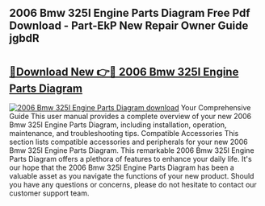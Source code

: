 ## 2006 Bmw 325I Engine Parts Diagram Free Pdf Download - Part-EkP New Repair Owner Guide jgbdR

# <h2><a href="http://dft0ti.blite.top/?on=2006+Bmw+325I+Engine+Parts+Diagram">🔗Download New 👉🔴 2006 Bmw 325I Engine Parts Diagram</a></h2>

[![2006 Bmw 325I Engine Parts Diagram download](https://i.imgur.com/lujVjoI.png)](http://dft0ti.blite.top/?on=2006+Bmw+325I+Engine+Parts+Diagram)
Your Comprehensive Guide This user manual provides a complete overview of your new 2006 Bmw 325I Engine Parts Diagram, including installation, operation, maintenance, and troubleshooting tips. Compatible Accessories This section lists compatible accessories and peripherals for your new 2006 Bmw 325I Engine Parts Diagram. This remarkable 2006 Bmw 325I Engine Parts Diagram offers a plethora of features to enhance your daily life. It's our hope that the 2006 Bmw 325I Engine Parts Diagram has been a valuable asset as you navigate the functions of your new product. Should you have any questions or concerns, please do not hesitate to contact our customer support team.
